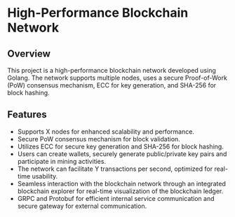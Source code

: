 # High-Performance Blockchain Network

## Overview
This project is a high-performance blockchain network developed using Golang. The network supports multiple nodes, uses a secure Proof-of-Work (PoW) consensus mechanism, ECC for key generation, and SHA-256 for block hashing.

## Features
- Supports X nodes for enhanced scalability and performance.
- Secure PoW consensus mechanism for block validation.
- Utilizes ECC for secure key generation and SHA-256 for block hashing.
- Users can create wallets, securely generate public/private key pairs and participate in mining activities.
- The network can facilitate Y transactions per second, optimized for real-time usability.
- Seamless interaction with the blockchain network through an integrated blockchain explorer for real-time visualization of the blockchain ledger.
- GRPC and Protobuf for efficient internal service communication and secure gateway for external communication.

